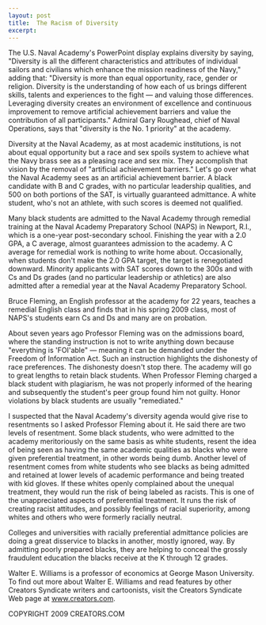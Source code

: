 ```yaml
---
layout: post
title:  The Racism of Diversity
excerpt:
---
```


The U.S. Naval Academy's PowerPoint display explains diversity by saying, "Diversity is all the different characteristics and attributes of individual sailors and civilians which enhance the mission readiness of the Navy," adding that: "Diversity is more than equal opportunity, race, gender or religion. Diversity is the understanding of how each of us brings different skills, talents and experiences to the fight — and valuing those differences. Leveraging diversity creates an environment of excellence and continuous improvement to remove artificial achievement barriers and value the contribution of all participants." Admiral Gary Roughead, chief of Naval Operations, says that "diversity is the No. 1 priority" at the academy.

Diversity at the Naval Academy, as at most academic institutions, is not about equal opportunity but a race and sex spoils system to achieve what the Navy brass see as a pleasing race and sex mix. They accomplish that vision by the removal of "artificial achievement barriers." Let's go over what the Naval Academy sees as an artificial achievement barrier. A black candidate with B and C grades, with no particular leadership qualities, and 500 on both portions of the SAT, is virtually guaranteed admittance. A white student, who's not an athlete, with such scores is deemed not qualified.

Many black students are admitted to the Naval Academy through remedial training at the Naval Academy Preparatory School (NAPS) in Newport, R.I., which is a one-year post-secondary school. Finishing the year with a 2.0 GPA, a C average, almost guarantees admission to the academy. A C average for remedial work is nothing to write home about. Occasionally, when students don't make the 2.0 GPA target, the target is renegotiated downward. Minority applicants with SAT scores down to the 300s and with Cs and Ds grades (and no particular leadership or athletics) are also admitted after a remedial year at the Naval Academy Preparatory School.

Bruce Fleming, an English professor at the academy for 22 years, teaches a remedial English class and finds that in his spring 2009 class, most of NAPS's students earn Cs and Ds and many are on probation.

 About seven years ago Professor Fleming was on the admissions board, where the standing instruction is not to write anything down because "everything is 'FOI'able" — meaning it can be demanded under the Freedom of Information Act. Such an instruction highlights the dishonesty of race preferences. The dishonesty doesn't stop there. The academy will go to great lengths to retain black students. When Professor Fleming charged a black student with plagiarism, he was not properly informed of the hearing and subsequently the student's peer group found him not guilty. Honor violations by black students are usually "remediated."

I suspected that the Naval Academy's diversity agenda would give rise to resentments so I asked Professor Fleming about it. He said there are two levels of resentment. Some black students, who were admitted to the academy meritoriously on the same basis as white students, resent the idea of being seen as having the same academic qualities as blacks who were given preferential treatment, in other words being dumb. Another level of resentment comes from white students who see blacks as being admitted and retained at lower levels of academic performance and being treated with kid gloves. If these whites openly complained about the unequal treatment, they would run the risk of being labeled as racists. This is one of the unappreciated aspects of preferential treatment. It runs the risk of creating racist attitudes, and possibly feelings of racial superiority, among whites and others who were formerly racially neutral.

Colleges and universities with racially preferential admittance policies are doing a great disservice to blacks in another, mostly ignored, way. By admitting poorly prepared blacks, they are helping to conceal the grossly fraudulent education the blacks receive at the K through 12 grades.

Walter E. Williams is a professor of economics at George Mason University. To find out more about Walter E. Williams and read features by other Creators Syndicate writers and cartoonists, visit the Creators Syndicate Web page at www.creators.com.

COPYRIGHT 2009 CREATORS.COM
